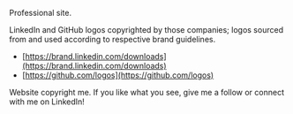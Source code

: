 Professional site.

LinkedIn and GitHub logos copyrighted by those companies; logos sourced from and used according to respective brand guidelines.

* [https://brand.linkedin.com/downloads](https://brand.linkedin.com/downloads)
* [https://github.com/logos](https://github.com/logos)

Website copyright me. If you like what you see, give me a follow or connect with me on LinkedIn!
